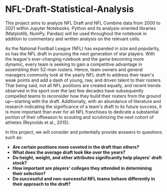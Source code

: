 #  NFL-Draft-Statistical-Analysis 
This project aims to analyze NFL Draft and NFL Combine data from 2000 to 2021 within Jupyter Notebooks. Python and its analysis-oriented libraries (Matplotlib, NumPy, Pandas) will be used throughout the notebook in addition to commentary and written analysis on the relevant cells.   

As the National Football League (NFL) has expanded in size and popularity, so has the NFL draft in pursuing the next generation of star players. With the league's ever-changing rulebook and the game becoming more dynamic, every team is seeking to gain a competitive advantage in assembling their 52-man rosters. Hence, team owners and general managers commonly look at the yearly NFL draft to address their team's weak points and add a dash of young, raw, and driven talent to their rosters. That being said, not all NFL positions are created equally, and recent trends observed in the sport over the last few decades have subsequently compelled teams to reconsider how they build their rosters from the ground up—starting with the draft. Additionally, with an abundance of literature and research indicating the significance of a team's draft to its future success, it is more important than ever for all NFL franchises to dedicate a substantial portion of their offseason to scouting and scrutinizing the next cohort of athletes (Reynolds et al., 2015).

In this project, we will consider and potentially provide answers to questions such as:

- **Are certain positions more coveted in the draft than others?**
- **What does the average draft look like over the years?**
- **Do height, weight, and other attributes significantly help players' draft stock?**
- **How important are players' colleges they attended in determining their selection?**
- **Do successful and non-successful NFL teams behave differently in their approach to the draft?**
